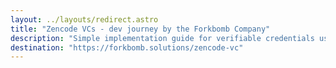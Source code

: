 ```yaml
---
layout: ../layouts/redirect.astro
title: "Zencode VCs - dev journey by the Forkbomb Company"
description: "Simple implementation guide for verifiable credentials using Zencode: easy, secure, interoperable and cross-country."
destination: "https://forkbomb.solutions/zencode-vc"
---
```

